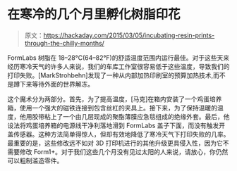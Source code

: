 # 在寒冷的几个月里孵化树脂印花

> 原文：<https://hackaday.com/2015/03/05/incubating-resin-prints-through-the-chilly-months/>

FormLabs 树脂在 18–28°C(64–82°F)的舒适温度范围内运行最佳。对于这些天来经历寒冷天气的许多人来说，我们的车库工作室很容易低于这些温度，导致我们的打印失败。[MarkStrohbehn]发现了一种从内部加热印刷室的预算加热技术,而不是蹲下来等待外面的世界解冻。

这个魔术分为两部分。首先，为了提高温度，[马克]在箱内安装了一个鸡蛋培养箱，使用一个强大的磁铁连接到包含丝杠的夹具上。接下来，为了保持温暖的温度，他用胶带粘上了一个由几层现成的聚酯薄膜应急毯组成的绝缘外套。最后，他设法将鸡蛋培养箱的电源线干净利落地滑到 FormLabs 盖子下面，而没有触发开盖传感器。这种方法简单得惊人，但却有效地降低了寒冷天气下打印失败的几率。最重要的是，这些修改远不如对 3D 打印机进行的其他升级更具侵入性，因为它不需要修改 Form1+。对于我们这些几个月没有见过太阳的人来说，请放心，你仍然可以粗制滥造零件。